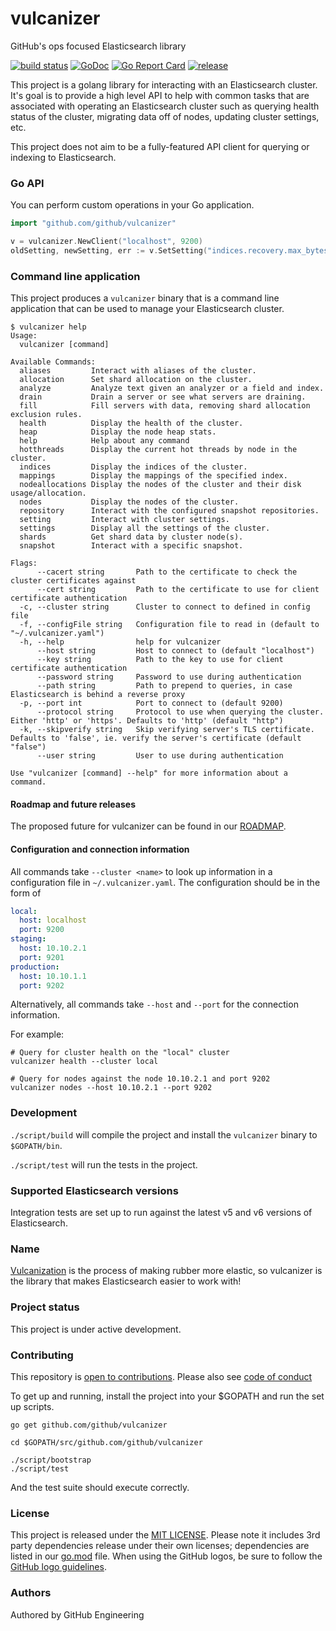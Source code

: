 # vulcanizer

GitHub's ops focused Elasticsearch library

[![build status](https://github.com/github/vulcanizer/workflows/Vulcanizer%20CI/badge.svg)](https://github.com/github/vulcanizer/actions) [![GoDoc](https://godoc.org/github.com/github/vulcanizer?status.svg)](https://godoc.org/github.com/github/vulcanizer) [![Go Report Card](https://goreportcard.com/badge/github.com/github/vulcanizer)](https://goreportcard.com/report/github.com/github/vulcanizer) [![release](https://img.shields.io/github/release/github/vulcanizer.svg)](https://github.com/github/vulcanizer/releases)

This project is a golang library for interacting with an Elasticsearch cluster. It's goal is to provide a high level API to help with common tasks that are associated with operating an Elasticsearch cluster such as querying health status of the cluster, migrating data off of nodes, updating cluster settings, etc.

This project does not aim to be a fully-featured API client for querying or indexing to Elasticsearch.

### Go API

You can perform custom operations in your Go application.

```go
import "github.com/github/vulcanizer"

v = vulcanizer.NewClient("localhost", 9200)
oldSetting, newSetting, err := v.SetSetting("indices.recovery.max_bytes_per_sec", "1000mb")
```

### Command line application

This project produces a `vulcanizer` binary that is a command line application that can be used to manage your Elasticsearch cluster.

```
$ vulcanizer help
Usage:
  vulcanizer [command]

Available Commands:
  aliases         Interact with aliases of the cluster.
  allocation      Set shard allocation on the cluster.
  analyze         Analyze text given an analyzer or a field and index.
  drain           Drain a server or see what servers are draining.
  fill            Fill servers with data, removing shard allocation exclusion rules.
  health          Display the health of the cluster.
  heap            Display the node heap stats.
  help            Help about any command
  hotthreads      Display the current hot threads by node in the cluster.
  indices         Display the indices of the cluster.
  mappings        Display the mappings of the specified index.
  nodeallocations Display the nodes of the cluster and their disk usage/allocation.
  nodes           Display the nodes of the cluster.
  repository      Interact with the configured snapshot repositories.
  setting         Interact with cluster settings.
  settings        Display all the settings of the cluster.
  shards          Get shard data by cluster node(s).
  snapshot        Interact with a specific snapshot.

Flags:
      --cacert string       Path to the certificate to check the cluster certificates against
      --cert string         Path to the certificate to use for client certificate authentication
  -c, --cluster string      Cluster to connect to defined in config file
  -f, --configFile string   Configuration file to read in (default to "~/.vulcanizer.yaml")
  -h, --help                help for vulcanizer
      --host string         Host to connect to (default "localhost")
      --key string          Path to the key to use for client certificate authentication
      --password string     Password to use during authentication
      --path string         Path to prepend to queries, in case Elasticsearch is behind a reverse proxy
  -p, --port int            Port to connect to (default 9200)
      --protocol string     Protocol to use when querying the cluster. Either 'http' or 'https'. Defaults to 'http' (default "http")
  -k, --skipverify string   Skip verifying server's TLS certificate. Defaults to 'false', ie. verify the server's certificate (default "false")
      --user string         User to use during authentication

Use "vulcanizer [command] --help" for more information about a command.
```

#### Roadmap and future releases

The proposed future for vulcanizer can be found in our [ROADMAP](ROADMAP.md).


#### Configuration and connection information 

All commands take `--cluster <name>` to look up information in a configuration file in `~/.vulcanizer.yaml`. The configuration should be in the form of 

```yml
local:
  host: localhost
  port: 9200
staging:
  host: 10.10.2.1
  port: 9201
production:
  host: 10.10.1.1
  port: 9202
```

Alternatively, all commands take `--host` and `--port` for the connection information.

For example:

```
# Query for cluster health on the "local" cluster
vulcanizer health --cluster local

# Query for nodes against the node 10.10.2.1 and port 9202
vulcanizer nodes --host 10.10.2.1 --port 9202
```

### Development

`./script/build` will compile the project and install the `vulcanizer` binary to `$GOPATH/bin`.

`./script/test` will run the tests in the project.

### Supported Elasticsearch versions

Integration tests are set up to run against the latest v5 and v6 versions of Elasticsearch.

### Name

[Vulcanization](https://en.wikipedia.org/wiki/Vulcanization) is the process of making rubber more elastic, so vulcanizer is the library that makes Elasticsearch easier to work with!

### Project status

This project is under active development.

### Contributing

This repository is [open to contributions](CONTRIBUTING.md). Please also see [code of conduct](CODE_OF_CONDUCT.md)

To get up and running, install the project into your $GOPATH and run the set up scripts.

```
go get github.com/github/vulcanizer

cd $GOPATH/src/github.com/github/vulcanizer

./script/bootstrap
./script/test
```

And the test suite should execute correctly.

### License

This project is released under the [MIT LICENSE](LICENSE). Please note it includes 3rd party dependencies release under their own licenses; dependencies are listed in our [go.mod](https://github.com/github/vulcanizer/blob/main/go.mod) file. When using the GitHub logos, be sure to follow the [GitHub logo guidelines](https://github.com/logos).

### Authors

Authored by GitHub Engineering

